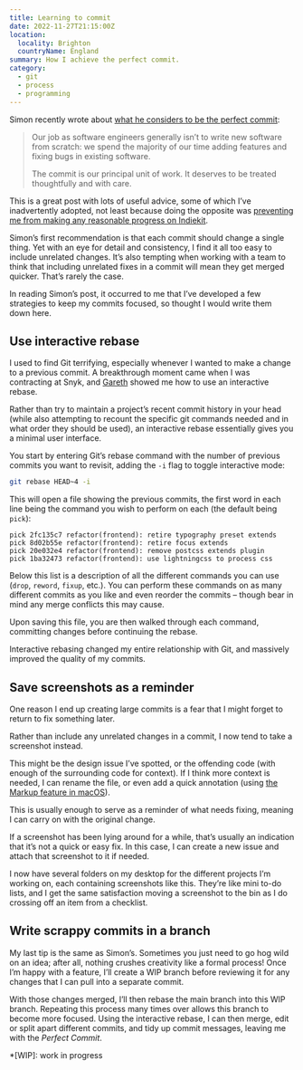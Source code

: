 ```yaml
---
title: Learning to commit
date: 2022-11-27T21:15:00Z
location:
  locality: Brighton
  countryName: England
summary: How I achieve the perfect commit.
category:
  - git
  - process
  - programming
---
```


Simon recently wrote about [what he considers to be the perfect commit][1]:

> Our job as software engineers generally isn’t to write new software from scratch: we spend the majority of our time adding features and fixing bugs in existing software.
>
> The commit is our principal unit of work. It deserves to be treated thoughtfully and with care.

This is a great post with lots of useful advice, some of which I’ve inadvertently adopted, not least because doing the opposite was [preventing me from making any reasonable progress on Indiekit][2].

Simon’s first recommendation is that each commit should change a single thing. Yet with an eye for detail and consistency, I find it all too easy to include unrelated changes. It’s also tempting when working with a team to think that including unrelated fixes in a commit will mean they get merged quicker. That’s rarely the case.

In reading Simon’s post, it occurred to me that I’ve developed a few strategies to keep my commits focused, so thought I would write them down here.

## Use interactive rebase

I used to find Git terrifying, especially whenever I wanted to make a change to a previous commit. A breakthrough moment came when I was contracting at Snyk, and [Gareth][3] showed me how to use an interactive rebase.

Rather than try to maintain a project’s recent commit history in your head (while also attempting to recount the specific git commands needed and in what order they should be used), an interactive rebase essentially gives you a minimal user interface.

You start by entering Git’s rebase command with the number of previous commits you want to revisit, adding the `-i` flag to toggle interactive mode:

```sh
git rebase HEAD~4 -i
```

This will open a file showing the previous commits, the first word in each line being the command you wish to perform on each (the default being `pick`):

```git
pick 2fc135c7 refactor(frontend): retire typography preset extends
pick 8d02b55e refactor(frontend): retire focus extends
pick 20e032e4 refactor(frontend): remove postcss extends plugin
pick 1ba32473 refactor(frontend): use lightningcss to process css
```

Below this list is a description of all the different commands you can use (`drop`, `reword`, `fixup`, etc.). You can perform these commands on as many different commits as you like and even reorder the commits – though bear in mind any merge conflicts this may cause.

Upon saving this file, you are then walked through each command, committing changes before continuing the rebase.

Interactive rebasing changed my entire relationship with Git, and massively improved the quality of my commits.

## Save screenshots as a reminder

One reason I end up creating large commits is a fear that I might forget to return to fix something later.

Rather than include any unrelated changes in a commit, I now tend to take a screenshot instead.

This might be the design issue I’ve spotted, or the offending code (with enough of the surrounding code for context). If I think more context is needed, I can rename the file, or even add a quick annotation (using [the Markup feature in macOS][4]).

This is usually enough to serve as a reminder of what needs fixing, meaning I can carry on with the original change.

If a screenshot has been lying around for a while, that’s usually an indication that it’s not a quick or easy fix. In this case, I can create a new issue and attach that screenshot to it if needed.

I now have several folders on my desktop for the different projects I’m working on, each containing screenshots like this. They’re like mini to-do lists, and I get the same satisfaction moving a screenshot to the bin as I do crossing off an item from a checklist.

## Write scrappy commits in a branch

My last tip is the same as Simon’s. Sometimes you just need to go hog wild on an idea; after all, nothing crushes creativity like a formal process! Once I’m happy with a feature, I’ll create a WIP branch before reviewing it for any changes that I can pull into a separate commit.

With those changes merged, I’ll then rebase the main branch into this WIP branch. Repeating this process many times over allows this branch to become more focused. Using the interactive rebase, I can then merge, edit or split apart different commits, and tidy up commit messages, leaving me with the _Perfect Commit_.

*[WIP]: work in progress

[1]: https://simonwillison.net/2022/Oct/29/the-perfect-commit/
[2]: /2020/143/a1/indiekit_future/
[3]: https://github.com/gjvis
[4]: https://support.apple.com/en-gb/guide/mac-help/mchl1fd88863/mac
